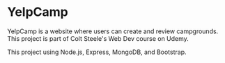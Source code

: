 # YelpCamp
YelpCamp is a website where users can create and review campgrounds. This project is part of Colt Steele's Web Dev course on Udemy.

This project using Node.js, Express, MongoDB, and Bootstrap.